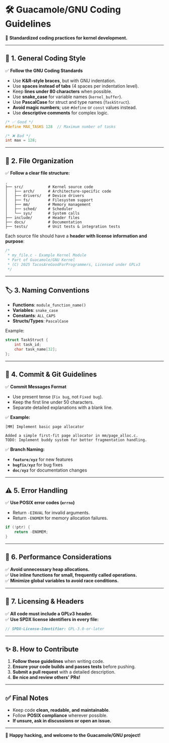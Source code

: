 # 🛠️ Guacamole/GNU Coding Guidelines  

📌 **Standardized coding practices for kernel development.**  

---

## 📝 **1. General Coding Style**  

✅ **Follow the GNU Coding Standards**  
- Use **K&R-style braces**, but with GNU indentation.  
- Use **spaces instead of tabs** (4 spaces per indentation level).  
- Keep **lines under 80 characters** when possible.  
- Use **snake_case** for variable names (`kernel_buffer`).  
- Use **PascalCase** for struct and type names (`TaskStruct`).  
- **Avoid magic numbers**; use `#define` or `const` values instead.  
- Use **descriptive comments** for complex logic.  

```c
/* ✅ Good */
#define MAX_TASKS 128  // Maximum number of tasks

/* ❌ Bad */
int max = 128;
```

---

## 📌 **2. File Organization**  

✅ **Follow a clear file structure:**  

```
.
├── src/           # Kernel source code
│   ├── arch/      # Architecture-specific code
│   ├── drivers/   # Device drivers
│   ├── fs/        # Filesystem support
│   ├── mm/        # Memory management
│   ├── sched/     # Scheduler
│   └── sys/       # System calls
├── include/       # Header files
├── docs/          # Documentation
├── tests/         # Unit tests & integration tests
```

Each source file should have a **header with license information and purpose**:  

```c
/*
 * my_file.c - Example Kernel Module
 * Part of Guacamole/GNU Kernel
 * (C) 2025 TacosAreGoodForProgrammers, Licensed under GPLv3
 */
```

---

## 🏷️ **3. Naming Conventions**  

- **Functions**: `module_function_name()`
- **Variables**: `snake_case`
- **Constants**: `ALL_CAPS`
- **Structs/Types**: `PascalCase`

Example:  

```c
struct TaskStruct {
    int task_id;
    char task_name[32];
};
```

---

## 🔄 **4. Commit & Git Guidelines**  

✅ **Commit Messages Format**  
- Use present tense (`Fix bug`, not `Fixed bug`).  
- Keep the first line under 50 characters.  
- Separate detailed explanations with a blank line.  

✅ **Example:**  

```
[MM] Implement basic page allocator

Added a simple first-fit page allocator in mm/page_alloc.c.
TODO: Implement buddy system for better fragmentation handling.
```

✅ **Branch Naming:**  

- **`feature/xyz`** for new features  
- **`bugfix/xyz`** for bug fixes  
- **`doc/xyz`** for documentation changes  

---

## ⚠️ **5. Error Handling**  

✅ **Use POSIX error codes (`errno`)**  
- Return `-EINVAL` for invalid arguments.  
- Return `-ENOMEM` for memory allocation failures.  

```c
if (!ptr) {
    return -ENOMEM;
}
```

---

## 🚀 **6. Performance Considerations**  

✅ **Avoid unnecessary heap allocations.**  
✅ **Use inline functions for small, frequently called operations.**  
✅ **Minimize global variables to avoid race conditions.**  

---

## 📜 **7. Licensing & Headers**  

✅ **All code must include a GPLv3 header.**  
✅ **Use SPDX license identifiers in every file:**  

```c
// SPDX-License-Identifier: GPL-3.0-or-later
```

---

## ✨ **8. How to Contribute**  

1. **Follow these guidelines** when writing code.  
2. **Ensure your code builds and passes tests** before pushing.  
3. **Submit a pull request** with a detailed description.  
4. **Be nice and review others' PRs!**  

---

## ✅ **Final Notes**  
- Keep code **clean, readable, and maintainable**.  
- Follow **POSIX compliance** wherever possible.  
- **If unsure, ask in discussions or open an issue.**  

---

🚀 **Happy hacking, and welcome to the Guacamole/GNU project!**  

